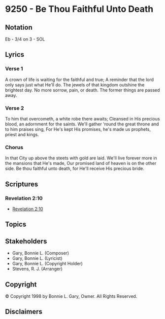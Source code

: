 # 9250 - Be Thou Faithful Unto Death

## Notation

Eb - 3/4 on 3 - SOL

## Lyrics

### Verse 1

A crown of life is waiting for the faithful and true; A reminder that the lord only says just what He'll do. The jewels of that kingdom outshine the brightest day. No more sorrow, pain, or death. The former things are passed away.

### Verse 2

To him that overcometh, a white robe there awaits; Cleansed in His precious blood, an adornment for the saints. We'll gather 'round the great throne and to him praises sing, For He's kept His promises, he's made us prophets, priest and kings.

### Chorus

In that City up above the steets with gold are laid. We'll live forever more in the mansions that He's made, Our promised land of heaven is on the other side. Be thou faithful unto death, for He'll receive His precious bride.


## Scriptures

### Revelation 2:10

- [Revelation 2:10](https://www.biblegateway.com/passage/?search=Revelation%202%3A10)


## Topics


## Stakeholders

- Gary, Bonnie L. (Composer)
- Gary, Bonnie L. (Lyricist)
- Gary, Bonnie L. (Copyright Holder)
- Stevens, R. J. (Arranger)

## Copyright

© Copyright 1998 by Bonnie L. Gary, Owner. All Rights Reserved.


## Disclaimers



